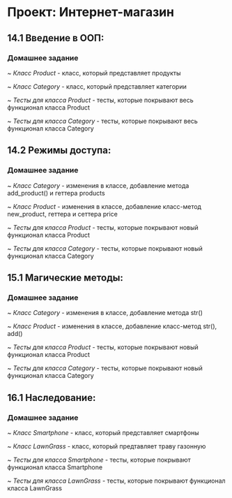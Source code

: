 # **Проект: Интернет-магазин**
## **14.1 Введение в ООП:**
### Домашнее задание
~ *Класс Product* - класс, который представляет продукты

~ *Класс Category* - класс, который представляет категории

~ *Тесты для класса Product* - тесты, которые покрывают весь функционал класса Product

~ *Тесты для класса Category* - тесты, которые покрывают весь функционал класса Category

## **14.2 Режимы доступа:**
### Домашнее задание
~ *Класс Category* - изменения в классе, добавление метода add_product() и геттера products

~ *Класс Product* - изменения в классе, добавление класс-метод new_product, геттера и сеттера price

~ *Тесты для класса Product* - тесты, которые покрывают новый функционал класса Product

~ *Тесты для класса Category* - тесты, которые покрывают новый функционал класса Category

## **15.1 Магические методы:**
### Домашнее задание
~ *Класс Category* - изменения в классе, добавление метода str()

~ *Класс Product* - изменения в классе, добавление класс-метод str(), add()

~ *Тесты для класса Product* - тесты, которые покрывают новый функционал класса Product

~ *Тесты для класса Category* - тесты, которые покрывают новый функционал класса Category

## **16.1 Наследование:**
### Домашнее задание
~ *Класс Smartphone* - класс, который представляет смартфоны

~ *Класс LawnGrass* - класс, который предтавляет траву газонную

~ *Тесты для класса Smartphone* - тесты, которые покрывают функционал класса Smartphone

~ *Тесты для класса LawnGrass* - тесты, которые покрывают функционал класса LawnGrass

